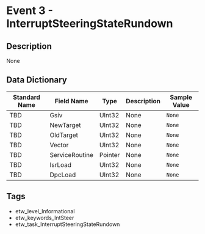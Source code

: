 # Event 3 - InterruptSteeringStateRundown

## Description
None

## Data Dictionary
|Standard Name|Field Name|Type|Description|Sample Value|
|---|---|---|---|---|
|TBD|Gsiv|UInt32|None|`None`|
|TBD|NewTarget|UInt32|None|`None`|
|TBD|OldTarget|UInt32|None|`None`|
|TBD|Vector|UInt32|None|`None`|
|TBD|ServiceRoutine|Pointer|None|`None`|
|TBD|IsrLoad|UInt32|None|`None`|
|TBD|DpcLoad|UInt32|None|`None`|

## Tags
* etw_level_Informational
* etw_keywords_IntSteer
* etw_task_InterruptSteeringStateRundown
